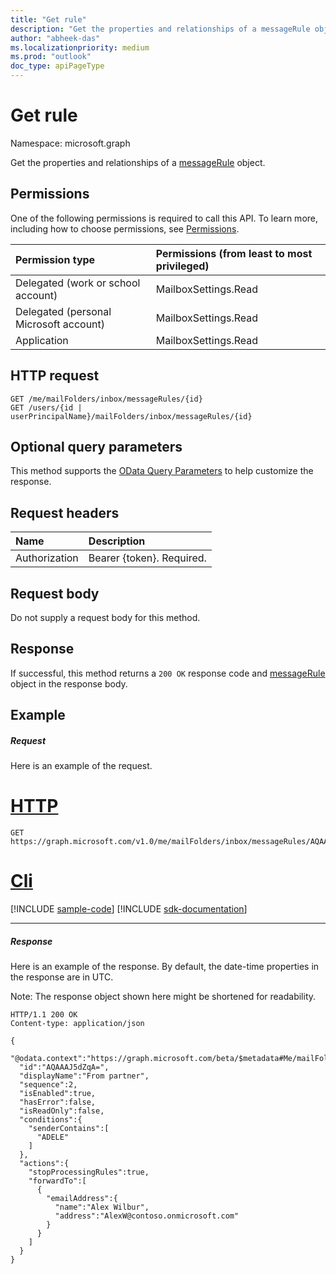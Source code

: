```yaml
---
title: "Get rule"
description: "Get the properties and relationships of a messageRule object."
author: "abheek-das"
ms.localizationpriority: medium
ms.prod: "outlook"
doc_type: apiPageType
---
```


# Get rule

Namespace: microsoft.graph


Get the properties and relationships of a [messageRule](../resources/messagerule.md) object.


## Permissions
One of the following permissions is required to call this API. To learn more, including how to choose permissions, see [Permissions](/graph/permissions-reference).

|Permission type      | Permissions (from least to most privileged)              |
|:--------------------|:---------------------------------------------------------|
|Delegated (work or school account) | MailboxSettings.Read    |
|Delegated (personal Microsoft account) | MailboxSettings.Read    |
|Application | MailboxSettings.Read |

## HTTP request
<!-- { "blockType": "ignored" } -->
```http
GET /me/mailFolders/inbox/messageRules/{id}
GET /users/{id | userPrincipalName}/mailFolders/inbox/messageRules/{id}
```
## Optional query parameters
This method supports the [OData Query Parameters](/graph/query-parameters) to help customize the response.

## Request headers
| Name      |Description|
|:----------|:----------|
| Authorization  | Bearer {token}. Required. |


## Request body
Do not supply a request body for this method.
## Response
If successful, this method returns a `200 OK` response code and [messageRule](../resources/messagerule.md) object in the response body.
## Example
##### Request
Here is an example of the request.

# [HTTP](#tab/http)
<!-- {
  "blockType": "request",
  "sampleKeys": ["inbox", "AQAABHg9by8="],
  "name": "get_messagerule"
}-->
```msgraph-interactive
GET https://graph.microsoft.com/v1.0/me/mailFolders/inbox/messageRules/AQAABHg9by8=
```

# [Cli](#tab/cli)
[!INCLUDE [sample-code](../includes/snippets/cli/get-messagerule-cli-snippets.md)]
[!INCLUDE [sdk-documentation](../includes/snippets/snippets-sdk-documentation-link.md)]

---

##### Response
Here is an example of the response. By default, the date-time properties in the response are in UTC. 

Note: The response object shown here might be shortened for readability.
<!-- {
  "blockType": "response",
  "truncated": true,
  "@odata.type": "microsoft.graph.messageRule"
} -->
```http
HTTP/1.1 200 OK
Content-type: application/json

{
  "@odata.context":"https://graph.microsoft.com/beta/$metadata#Me/mailFolders('inbox')/messageRules/$entity",
  "id":"AQAAAJ5dZqA=",
  "displayName":"From partner",
  "sequence":2,
  "isEnabled":true,
  "hasError":false,
  "isReadOnly":false,
  "conditions":{
    "senderContains":[
      "ADELE"
    ]
  },
  "actions":{
    "stopProcessingRules":true,
    "forwardTo":[
      {
        "emailAddress":{
          "name":"Alex Wilbur",
          "address":"AlexW@contoso.onmicrosoft.com"
        }
      }
    ]
  }
}
```



<!-- uuid: 8fcb5dbc-d5aa-4681-8e31-b001d5168d79
2015-10-25 14:57:30 UTC -->
<!-- {
  "type": "#page.annotation",
  "description": "Get rule",
  "keywords": "",
  "section": "documentation",
  "tocPath": "",
  "suppressions": [
  ]
}-->
